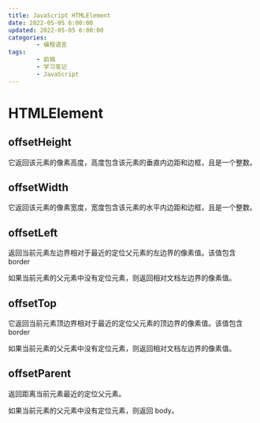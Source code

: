 ```yaml
---
title: JavaScript HTMLElement
date: 2022-05-05 6:00:00
updated: 2022-05-05 6:00:00
categories:
        - 编程语言
tags:
        - 前端
        - 学习笔记
        - JavaScript
---
```


# HTMLElement

## offsetHeight

它返回该元素的像素高度，高度包含该元素的垂直内边距和边框，且是一个整数。

## offsetWidth

它返回该元素的像素宽度，宽度包含该元素的水平内边距和边框，且是一个整数。

## offsetLeft

返回当前元素左边界相对于最近的定位父元素的左边界的像素值。该值包含 border

如果当前元素的父元素中没有定位元素，则返回相对文档左边界的像素值。

## offsetTop

它返回当前元素顶边界相对于最近的定位父元素的顶边界的像素值。该值包含 border

如果当前元素的父元素中没有定位元素，则返回相对文档左边界的像素值。

## offsetParent

返回距离当前元素最近的定位父元素。

如果当前元素的父元素中没有定位元素，则返回 body。

